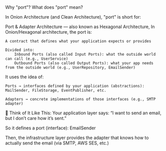 Why "port"? What does "port" mean?

In Onion Architecture (and Clean Architecture), "port" is short for:

Port & Adapter Architecture — also known as Hexagonal Architecture, In Onion/Hexagonal architecture, the port is:

    A contract that defines what your application expects or provides

    Divided into:
        Inbound Ports (also called Input Ports): what the outside world can call (e.g., UserService)
        Outbound Ports (also called Output Ports): what your app needs from the outside world (e.g., UserRepository, EmailSender)
It uses the idea of:

    Ports → interfaces defined by your application (abstractions): MailSender, FileStorage, EventPublisher, etc.

    Adapters → concrete implementations of those interfaces (e.g., SMTP adapter)

🧠 Think of It Like This:
Your application layer says: “I want to send an email, but I don’t care how it’s sent.”

So it defines a port (interface): EmailSender

Then, the infrastructure layer provides the adapter that knows how to actually send the email (via SMTP, AWS SES, etc.)